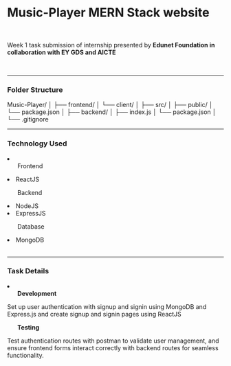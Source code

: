 <H1>Music-Player MERN Stack website</H1>
<br>
<p>Week 1 task submission of internship presented by <b>Edunet Foundation in collaboration with EY GDS and AICTE</b></p>
<br>
<hr>

<h3>Folder Structure</h3>
Music-Player/
│
├── frontend/
│   └── client/
│       ├── src/
│       ├── public/
│       └── package.json
│
├── backend/
│   ├── index.js
│   └── package.json
│
└── .gitignore

<br>
<hr>

<h3>Technology Used</h3>
<li>
  <ol>Frontend</ol>
  <li>ReactJS</li>
  <ol>Backend</ol>
  <li>NodeJS</li>
  <li>ExpressJS</li>
  <ol>Database</ol>
  <li>MongoDB</li>
</li>

<br>
<hr>

<h3>Task Details</h3>
<li>
<ol><b>Development</b></ol>
<p>Set up user authentication with signup and signin using MongoDB and Express.js and create signup and signin pages using ReactJS</p>
<ol><b>Testing</b></ol>
<p> Test authentication routes with postman to validate user management, and ensure frontend forms interact correctly with backend routes for seamless functionality.</p>
</li>
